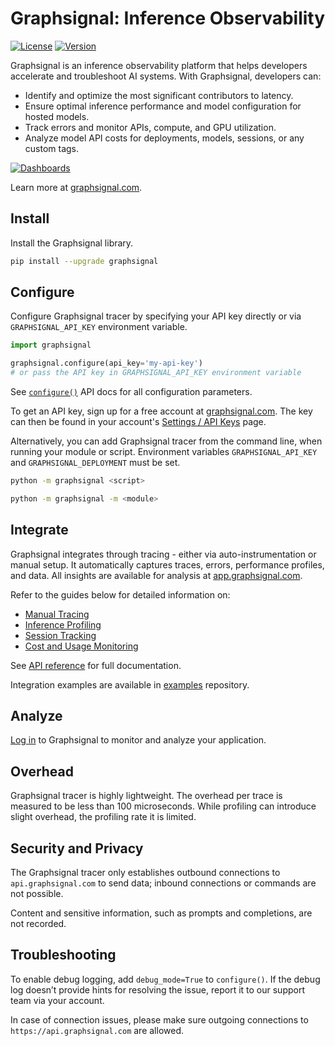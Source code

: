 # Graphsignal: Inference Observability

[![License](http://img.shields.io/github/license/graphsignal/graphsignal-python)](https://github.com/graphsignal/graphsignal-python/blob/main/LICENSE)
[![Version](https://img.shields.io/github/v/tag/graphsignal/graphsignal-python?label=version)](https://github.com/graphsignal/graphsignal-python)


Graphsignal is an inference observability platform that helps developers accelerate and troubleshoot AI systems. With Graphsignal, developers can:

* Identify and optimize the most significant contributors to latency.
* Ensure optimal inference performance and model configuration for hosted models.
* Track errors and monitor APIs, compute, and GPU utilization.
* Analyze model API costs for deployments, models, sessions, or any custom tags.


[![Dashboards](https://graphsignal.com/external/screenshot-dashboard.png)](https://graphsignal.com/)

Learn more at [graphsignal.com](https://graphsignal.com).


## Install

Install the Graphsignal library.

```bash
pip install --upgrade graphsignal
```


## Configure

Configure Graphsignal tracer by specifying your API key directly or via `GRAPHSIGNAL_API_KEY` environment variable.

```python
import graphsignal

graphsignal.configure(api_key='my-api-key')
# or pass the API key in GRAPHSIGNAL_API_KEY environment variable
```

See [`configure()`](https://graphsignal.com/docs/reference/python-api/#graphsignalconfigure) API docs for all configuration parameters.


To get an API key, sign up for a free account at [graphsignal.com](https://graphsignal.com). The key can then be found in your account's [Settings / API Keys](https://app.graphsignal.com/settings/api-keys) page.

Alternatively, you can add Graphsignal tracer from the command line, when running your module or script. Environment variables `GRAPHSIGNAL_API_KEY` and `GRAPHSIGNAL_DEPLOYMENT` must be set.

```bash
python -m graphsignal <script>
```

```bash
python -m graphsignal -m <module>
```


## Integrate

Graphsignal integrates through tracing - either via auto-instrumentation or manual setup. It automatically captures traces, errors, performance profiles, and data. All insights are available for analysis at [app.graphsignal.com](https://app.graphsignal.com/).

Refer to the guides below for detailed information on:

* [Manual Tracing](https://graphsignal.com/docs/guides/manual-tracing/)
* [Inference Profiling](https://graphsignal.com/docs/guides/infefence-profiling/)
* [Session Tracking](https://graphsignal.com/docs/guides/session-tracking/)
* [Cost and Usage Monitoring](https://graphsignal.com/docs/guides/cost-and-usage-monitoring/)

See [API reference](https://graphsignal.com/docs/reference/python-api/) for full documentation.

Integration examples are available in [examples](https://github.com/graphsignal/examples) repository.


## Analyze

[Log in](https://app.graphsignal.com/) to Graphsignal to monitor and analyze your application.


## Overhead

Graphsignal tracer is highly lightweight. The overhead per trace is measured to be less than 100 microseconds. While profiling can introduce slight overhead, the profiling rate it is limited.


## Security and Privacy

The Graphsignal tracer only establishes outbound connections to `api.graphsignal.com` to send data; inbound connections or commands are not possible.

Content and sensitive information, such as prompts and completions, are not recorded.


## Troubleshooting

To enable debug logging, add `debug_mode=True` to `configure()`. If the debug log doesn’t provide hints for resolving the issue, report it to our support team via your account.

In case of connection issues, please make sure outgoing connections to `https://api.graphsignal.com` are allowed.
